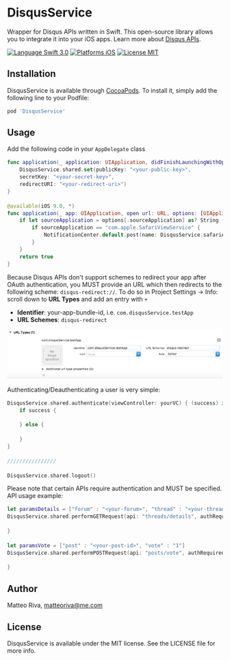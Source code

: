 # DisqusService

Wrapper for Disqus APIs written in Swift.
This open-source library allows you to integrate it into your iOS apps.
Learn more about [Disqus APIs](https://disqus.com/api/docs/).

[![Language Swift 3.0](https://img.shields.io/badge/Language-Swift%203.0-green.svg?style=flat)](https://swift.org)
[![Platforms iOS](https://img.shields.io/badge/Platforms-iOS-lightgray.svg?style=flat)](http://www.apple.com/ios)
[![License MIT](https://img.shields.io/badge/License-MIT-lightgrey.svg?style=flat)](https://github.com/ascarrambad/DisqusService/master/LICENSE)

## Installation

DisqusService is available through [CocoaPods](http://cocoapods.org). To install
it, simply add the following line to your Podfile:

```ruby
pod 'DisqusService'
```
## Usage

Add the following code in your `AppDelegate` class

```swift
func application(_ application: UIApplication, didFinishLaunchingWithOptions launchOptions: [UIApplicationLaunchOptionsKey : Any]? = nil) -> Bool {
    DisqusService.shared.set(publicKey: "<your-public-key>",
    secretKey: "<your-secret-key>",
    redirectURI: "<your-redirect-uri>")
}

@available(iOS 9.0, *)
func application(_ app: UIApplication, open url: URL, options: [UIApplicationOpenURLOptionsKey : Any] = [:]) -> Bool {
    if let sourceApplication = options[.sourceApplication] as? String {
        if sourceApplication == "com.apple.SafariViewService" {
            NotificationCenter.default.post(name: DisqusService.safariAuthDidClose, object: url)
        }
    }
    return true
}
```

Because Disqus APIs don't support schemes to redirect your app after OAuth authentication, you MUST provide an URL which then redirects to the following scheme: `disqus-redirect://`.
To do so in Project Settings → Info: scroll down to **URL Types** and add an entry with `+`

- **Identifier**: your-app-bundle-id, i.e. `com.disqusService.testApp`
- **URL Schemes**: `disqus-redirect`

![](Assets/xcode.png)

Authenticating/Deauthenticating a user is very simple:
```swift
DisqusService.shared.authenticate(viewController: yourVC) { (success) in
    if success {
        
    } else {
        
    }
}

////////////////

DisqusService.shared.logout()
```

Please note that certain APIs require authentication and MUST be specified.
API usage example:

```swift
let paramsDetails = ["forum" : "<your-forum>", "thread" : "<your-thread-id>"]
DisqusService.shared.performGETRequest(api: "threads/details", authRequired: false, params: paramsDetails) { (data, success) in

}

let paramsVote = ["post" : "<your-post-id>", "vote" : "1"]
DisqusService.shared.performPOSTRequest(api: "posts/vote", authRequired: true, params: paramsVote) { (data, success) in

}
```

## Author

Matteo Riva, matteoriva@me.com

## License

DisqusService is available under the MIT license. See the LICENSE file for more info.
